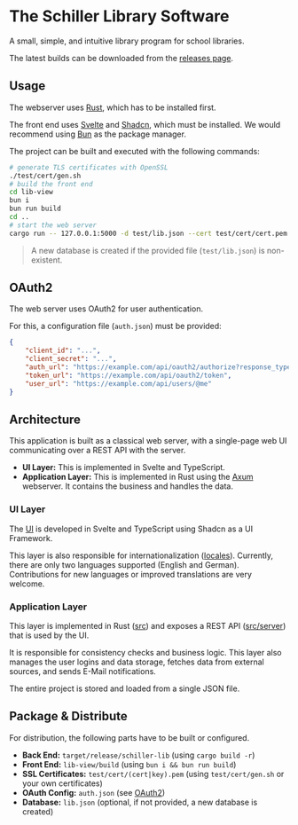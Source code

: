 # The Schiller Library Software

A small, simple, and intuitive library program for school libraries.

The latest builds can be downloaded from the [releases page](https://github.com/wrenger/schiller-lib/releases/latest).


## Usage

The webserver uses [Rust](https://www.rust-lang.org/learn/get-started), which has to be installed first.

The front end uses [Svelte](https://svelte.dev) and [Shadcn](https://www.shadcn-svelte.com/), which must be installed.
We would recommend using [Bun](https://bun.sh/) as the package manager.

The project can be built and executed with the following commands:

```sh
# generate TLS certificates with OpenSSL
./test/cert/gen.sh
# build the front end
cd lib-view
bun i
bun run build
cd ..
# start the web server
cargo run -- 127.0.0.1:5000 -d test/lib.json --cert test/cert/cert.pem --key test/cert/key.pem
```

> A new database is created if the provided file (`test/lib.json`) is non-existent.


## OAuth2

The web server uses OAuth2 for user authentication.

For this, a configuration file (`auth.json`) must be provided:

```json
{
    "client_id": "...",
    "client_secret": "...",
    "auth_url": "https://example.com/api/oauth2/authorize?response_type=code",
    "token_url": "https://example.com/api/oauth2/token",
    "user_url": "https://example.com/api/users/@me"
}
```


## Architecture

This application is built as a classical web server, with a single-page web UI communicating over a REST API with the server.

- **UI Layer:** This is implemented in Svelte and TypeScript.
- **Application Layer:** This is implemented in Rust using the [Axum](https://github.com/tokio-rs/axum) webserver.
It contains the business and handles the data.

### UI Layer

The [UI](lib-view) is developed in Svelte and TypeScript using Shadcn as a UI Framework.

This layer is also responsible for internationalization ([locales](lib-view/src/lib/i18n/locales/)).
Currently, there are only two languages supported (English and German).
Contributions for new languages or improved translations are very welcome.

### Application Layer

This layer is implemented in Rust ([src](src)) and exposes a REST API ([src/server](src/server/mod.rs)) that is used by the UI.

It is responsible for consistency checks and business logic.
This layer also manages the user logins and data storage, fetches data from external sources, and sends E-Mail notifications.

The entire project is stored and loaded from a single JSON file.


## Package & Distribute

For distribution, the following parts have to be built or configured.

- **Back End:** `target/release/schiller-lib` (using `cargo build -r`)
- **Front End:** `lib-view/build` (using `bun i && bun run build`)
- **SSL Certificates:** `test/cert/(cert|key).pem` (using `test/cert/gen.sh` or your own certificates)
- **OAuth Config:** `auth.json` (see [OAuth2](#oauth2))
- **Database:** `lib.json` (optional, if not provided, a new database is created)

